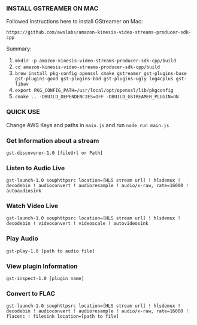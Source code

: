 
### INSTALL GSTREAMER ON MAC ###

Followed instructions here to install GStreamer on Mac:

`https://github.com/awslabs/amazon-kinesis-video-streams-producer-sdk-cpp`

Summary:

1. `mkdir -p amazon-kinesis-video-streams-producer-sdk-cpp/build`
2. `cd amazon-kinesis-video-streams-producer-sdk-cpp/build`
3. `brew install pkg-config openssl cmake gstreamer gst-plugins-base gst-plugins-good gst-plugins-bad gst-plugins-ugly log4cplus gst-libav`
4. `export PKG_CONFIG_PATH=/usr/local/opt/openssl/lib/pkgconfig`
5. `cmake .. -DBUILD_DEPENDENCIES=OFF -DBUILD_GSTREAMER_PLUGIN=ON`

### QUICK USE ###
Change AWS Keys and paths in `main.js` and run `node run main.js`

### Get Information about a stream ###
`gst-discoverer-1.0 [fileUrl or Path]`                                                                                 

### Listen to Audio Live ###
`gst-launch-1.0 souphttpsrc location=[HLS stream url] ! hlsdemux ! decodebin ! audioconvert ! audioresample ! audio/x-raw, rate=16000 ! autoaudiosink`      

### Watch Video Live ###
`gst-launch-1.0 souphttpsrc location=[HLS stream url] ! hlsdemux ! decodebin ! videoconvert ! videoscale ! autovideosink`   

### Play Audio ###
`gst-play-1.0 [path to audio file]`

### View plugin Information ###
`gst-inspect-1.0 [plugin name]`

### Convert to FLAC ###
`gst-launch-1.0 souphttpsrc location=[HLS stream url] ! hlsdemux ! decodebin ! audioconvert ! audioresample ! audio/x-raw, rate=16000 ! flacenc ! filesink location=[path to file]`